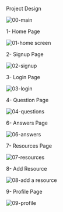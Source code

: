 Project Design

![00-main](https://user-images.githubusercontent.com/28383702/76165649-4d033800-6161-11ea-8356-cd548516fee5.jpg)

1- Home Page

![01-home screen](https://user-images.githubusercontent.com/28383702/76165667-7b811300-6161-11ea-8a1b-dcb9371baec9.jpg)

2- Signup Page

![02-signup](https://user-images.githubusercontent.com/28383702/76165683-93f12d80-6161-11ea-826f-adba9ebe638c.jpg)

3- Login Page

![03-login](https://user-images.githubusercontent.com/28383702/76165694-aec3a200-6161-11ea-84f1-827b914d0feb.jpg)

4- Question Page

![04-questions](https://user-images.githubusercontent.com/28383702/76165698-b420ec80-6161-11ea-8bc9-1da66764661a.jpg)

6- Answers Page

![06-answers](https://user-images.githubusercontent.com/28383702/76165699-b7b47380-6161-11ea-912f-88c75b83ad02.jpg)

7- Resources Page

![07-resources](https://user-images.githubusercontent.com/28383702/76165700-b97e3700-6161-11ea-979a-5a39d4e345ad.jpg)

8- Add Resource

![08-add a resource](https://user-images.githubusercontent.com/28383702/76165757-58a32e80-6162-11ea-9337-de0f809aaa9d.jpg)

9- Profile Page

![09-profile](https://user-images.githubusercontent.com/28383702/76165707-c4d16280-6161-11ea-9ed6-a8fa16a6474e.jpg)
